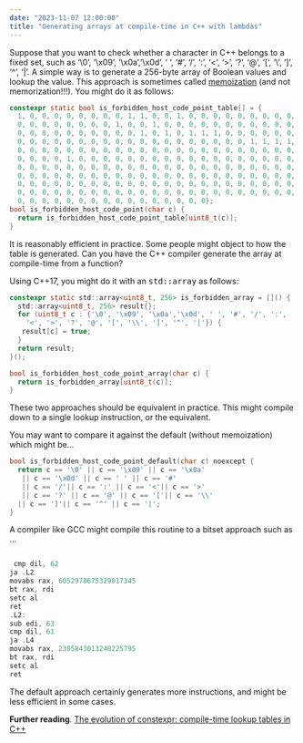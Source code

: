 ```yaml
---
date: "2023-11-07 12:00:00"
title: "Generating arrays at compile-time in C++ with lambdas"
---
```




Suppose that you want to check whether a character in C++ belongs to a fixed set, such as &lsquo;\0&rsquo;, &lsquo;\x09&rsquo;, &lsquo;\x0a&rsquo;,&rsquo;\x0d&rsquo;, &lsquo; &lsquo;, &lsquo;#&rsquo;, &lsquo;/&rsquo;, &lsquo;:&rsquo;, &lsquo;&lt;&lsquo;, &lsquo;&gt;&rsquo;, &lsquo;?&rsquo;, &lsquo;@&rsquo;, &lsquo;[&lsquo;, &lsquo;\\&rsquo;, &lsquo;]&rsquo;, &lsquo;^&rsquo;, &lsquo;|&rsquo;. A simple way is to generate a 256-byte array of Boolean values and lookup the value. This approach is sometimes called [memoization](https://en.wikipedia.org/wiki/Memoization) (and not memorization!!!). You might do it as follows:
```C
constexpr static bool is_forbidden_host_code_point_table[] = {
  1, 0, 0, 0, 0, 0, 0, 0, 0, 1, 1, 0, 0, 1, 0, 0, 0, 0, 0, 0, 0, 0, 0, 0,
  0, 0, 0, 0, 0, 0, 0, 0, 1, 0, 0, 1, 0, 0, 0, 0, 0, 0, 0, 0, 0, 0, 0, 1,
  0, 0, 0, 0, 0, 0, 0, 0, 0, 0, 1, 0, 1, 0, 1, 1, 1, 0, 0, 0, 0, 0, 0, 0,
  0, 0, 0, 0, 0, 0, 0, 0, 0, 0, 0, 0, 0, 0, 0, 0, 0, 0, 0, 1, 1, 1, 1, 0,
  0, 0, 0, 0, 0, 0, 0, 0, 0, 0, 0, 0, 0, 0, 0, 0, 0, 0, 0, 0, 0, 0, 0, 0,
  0, 0, 0, 0, 1, 0, 0, 0, 0, 0, 0, 0, 0, 0, 0, 0, 0, 0, 0, 0, 0, 0, 0, 0,
  0, 0, 0, 0, 0, 0, 0, 0, 0, 0, 0, 0, 0, 0, 0, 0, 0, 0, 0, 0, 0, 0, 0, 0,
  0, 0, 0, 0, 0, 0, 0, 0, 0, 0, 0, 0, 0, 0, 0, 0, 0, 0, 0, 0, 0, 0, 0, 0,
  0, 0, 0, 0, 0, 0, 0, 0, 0, 0, 0, 0, 0, 0, 0, 0, 0, 0, 0, 0, 0, 0, 0, 0,
  0, 0, 0, 0, 0, 0, 0, 0, 0, 0, 0, 0, 0, 0, 0, 0, 0, 0, 0, 0, 0, 0, 0, 0,
  0, 0, 0, 0, 0, 0, 0, 0, 0, 0, 0, 0, 0, 0, 0, 0};
bool is_forbidden_host_code_point(char c) {
  return is_forbidden_host_code_point_table[uint8_t(c)];
}

```


It is reasonably efficient in practice. Some people might object to how the table is generated. Can you have the C++ compiler generate the array at compile-time from a function?

Using C++17, you might do it with an <tt>std::array</tt> as follows:
```C
constexpr static std::array<uint8_t, 256> is_forbidden_array = []() {
  std::array<uint8_t, 256> result{};
  for (uint8_t c : {'\0', '\x09', '\x0a','\x0d', ' ', '#', '/', ':',
    '<', '>', '?', '@', '[', '\\', ']', '^', '|'}) {
   result[c] = true;
  }
  return result;
}();

bool is_forbidden_host_code_point_array(char c) {
  return is_forbidden_array[uint8_t(c)];
}

```


These two approaches should be equivalent in practice. This might compile down to a single lookup instruction, or the equivalent.

You may want to compare it against the default (without memoization) which might be&hellip;
```C
bool is_forbidden_host_code_point_default(char c) noexcept {
  return c == '\0' || c == '\x09' || c == '\x0a'
   || c == '\x0d' || c == ' ' || c == '#'
   || c == '/'|| c == ':' || c == '<'|| c == '>'
   || c == '?' || c == '@' || c == '['|| c == '\\'
  || c == ']'|| c == '^' || c == '|';
}

```


A compiler like GCC might compile this routine to a bitset approach such as &hellip;
```C

 cmp dil, 62
ja .L2
movabs rax, 6052978675329017345
bt rax, rdi
setc al
ret
.L2:
sub edi, 63
cmp dil, 61
ja .L4
movabs rax, 2305843013240225795
bt rax, rdi
setc al
ret

```


The default approach certainly generates more instructions, and might be less efficient in some cases.

__Further reading__. [The evolution of constexpr: compile-time lookup tables in C++](https://joelfilho.com/blog/2020/compile_time_lookup_tables_in_cpp/)

